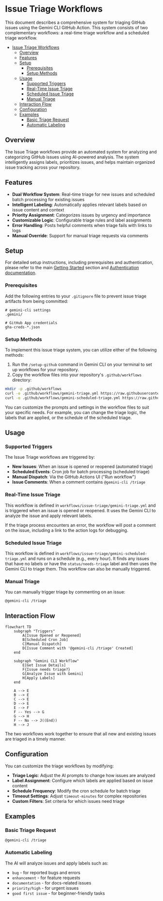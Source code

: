 # Issue Triage Workflows

This document describes a comprehensive system for triaging GitHub issues using the Gemini CLI GitHub Action. This system consists of two complementary workflows: a real-time triage workflow and a scheduled triage workflow.

- [Issue Triage Workflows](#issue-triage-workflows)
  - [Overview](#overview)
  - [Features](#features)
  - [Setup](#setup)
    - [Prerequisites](#prerequisites)
    - [Setup Methods](#setup-methods)
  - [Usage](#usage)
    - [Supported Triggers](#supported-triggers)
    - [Real-Time Issue Triage](#real-time-issue-triage)
    - [Scheduled Issue Triage](#scheduled-issue-triage)
    - [Manual Triage](#manual-triage)
  - [Interaction Flow](#interaction-flow)
  - [Configuration](#configuration)
  - [Examples](#examples)
    - [Basic Triage Request](#basic-triage-request)
    - [Automatic Labeling](#automatic-labeling)

## Overview

The Issue Triage workflows provide an automated system for analyzing and categorizing GitHub issues using AI-powered analysis. The system intelligently assigns labels, prioritizes issues, and helps maintain organized issue tracking across your repository.

## Features

- **Dual Workflow System**: Real-time triage for new issues and scheduled batch processing for existing issues
- **Intelligent Labeling**: Automatically applies relevant labels based on issue content and context
- **Priority Assignment**: Categorizes issues by urgency and importance
- **Customizable Logic**: Configurable triage rules and label assignments
- **Error Handling**: Posts helpful comments when triage fails with links to logs
- **Manual Override**: Support for manual triage requests via comments


## Setup

For detailed setup instructions, including prerequisites and authentication, please refer to the main [Getting Started](../../../README.md#quick-start) section and [Authentication documentation](../../../docs/authentication.md).

### Prerequisites

Add the following entries to your `.gitignore` file to prevent issue triage artifacts from being committed:

```gitignore
# gemini-cli settings
.gemini/

# GitHub App credentials
gha-creds-*.json
```

### Setup Methods

To implement this issue triage system, you can utilize either of the following methods:
1. Run the `/setup-github` command in Gemini CLI on your terminal to set up workflows for your repository.
2. Copy the workflow files into your repository's `.github/workflows` directory:

```bash
mkdir -p .github/workflows
curl -o .github/workflows/gemini-triage.yml https://raw.githubusercontent.com/google-github-actions/run-gemini-cli/main/examples/workflows/issue-triage/gemini-triage.yml
curl -o .github/workflows/gemini-scheduled-triage.yml https://raw.githubusercontent.com/google-github-actions/run-gemini-cli/main/examples/workflows/issue-triage/gemini-scheduled-triage.yml
```

You can customize the prompts and settings in the workflow files to suit your specific needs. For example, you can change the triage logic, the labels that are applied, or the schedule of the scheduled triage.

## Usage

### Supported Triggers

The Issue Triage workflows are triggered by:

- **New Issues**: When an issue is opened or reopened (automated triage)
- **Scheduled Events**: Cron job for batch processing (scheduled triage)
- **Manual Dispatch**: Via the GitHub Actions UI ("Run workflow")
- **Issue Comments**: When a comment contains `@gemini-cli /triage`

### Real-Time Issue Triage

This workflow is defined in `workflows/issue-triage/gemini-triage.yml` and is triggered when an issue is opened or reopened. It uses the Gemini CLI to analyze the issue and apply relevant labels.

If the triage process encounters an error, the workflow will post a comment on the issue, including a link to the action logs for debugging.

### Scheduled Issue Triage

This workflow is defined in `workflows/issue-triage/gemini-scheduled-triage.yml` and runs on a schedule (e.g., every hour). It finds any issues that have no labels or have the `status/needs-triage` label and then uses the Gemini CLI to triage them. This workflow can also be manually triggered.

### Manual Triage

You can manually trigger triage by commenting on an issue:

```
@gemini-cli /triage
```

## Interaction Flow

```mermaid
flowchart TD
    subgraph "Triggers"
        A[Issue Opened or Reopened]
        B[Scheduled Cron Job]
        C[Manual Dispatch]
        D[Issue Comment with '@gemini-cli /triage' Created]
    end

    subgraph "Gemini CLI Workflow"
        E[Get Issue Details]
        F{Issue needs triage?}
        G[Analyze Issue with Gemini]
        H[Apply Labels]
    end

    A --> E
    B --> E
    C --> E
    D --> E
    E --> F
    F -- Yes --> G
    G --> H
    F -- No --> J((End))
    H --> J
```

The two workflows work together to ensure that all new and existing issues are triaged in a timely manner.

## Configuration

You can customize the triage workflows by modifying:

- **Triage Logic**: Adjust the AI prompts to change how issues are analyzed
- **Label Assignment**: Configure which labels are applied based on issue content
- **Schedule Frequency**: Modify the cron schedule for batch triage
- **Timeout Settings**: Adjust `timeout-minutes` for complex repositories
- **Custom Filters**: Set criteria for which issues need triage

## Examples

### Basic Triage Request
```
@gemini-cli /triage
```

### Automatic Labeling
The AI will analyze issues and apply labels such as:
- `bug` - for reported bugs and errors
- `enhancement` - for feature requests
- `documentation` - for docs-related issues
- `priority/high` - for urgent issues
- `good first issue` - for beginner-friendly tasks

